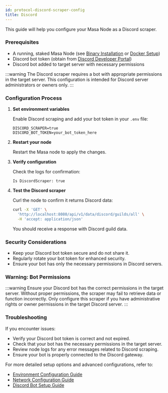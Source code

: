 ```yaml
---
id: protocol-discord-scraper-config
title: Discord
---
```


This guide will help you configure your Masa Node as a Discord scraper.

### Prerequisites

- A running, staked Masa Node (see [Binary Installation](./protocol-binary-installation.md) or [Docker Setup](./protocol-docker-setup.md))
- Discord bot token (obtain from [Discord Developer Portal](https://discord.com/developers/applications))
- Discord bot added to target server with necessary permissions

:::warning
The Discord scraper requires a bot with appropriate permissions in the target server. This configuration is intended for Discord server administrators or owners only.
:::

### Configuration Process

1. **Set environment variables**

   Enable Discord scraping and add your bot token in your `.env` file:

   ```plaintext
   DISCORD_SCRAPER=true
   DISCORD_BOT_TOKEN=your_bot_token_here
   ```

2. **Restart your node**

   Restart the Masa node to apply the changes.

3. **Verify configuration**

   Check the logs for confirmation:

   ```
   Is DiscordScraper: true
   ```

4. **Test the Discord scraper**

   Curl the node to confirm it returns Discord data:

   ```bash
   curl -X 'GET' \
     'http://localhost:8080/api/v1/data/discord/guilds/all' \
     -H 'accept: application/json'
   ```

   You should receive a response with Discord guild data.

### Security Considerations

- Keep your Discord bot token secure and do not share it.
- Regularly rotate your bot token for enhanced security.
- Ensure your bot has only the necessary permissions in Discord servers.

### Warning: Bot Permissions

:::warning
Ensure your Discord bot has the correct permissions in the target server. Without proper permissions, the scraper may fail to retrieve data or function incorrectly. Only configure this scraper if you have administrative rights or owner permissions in the target Discord server.
:::

### Troubleshooting

If you encounter issues:
- Verify your Discord bot token is correct and not expired.
- Check that your bot has the necessary permissions in the target server.
- Review node logs for any error messages related to Discord scraping.
- Ensure your bot is properly connected to the Discord gateway.

For more detailed setup options and advanced configurations, refer to:
- [Environment Configuration Guide](./environment-configuration.md)
- [Network Configuration Guide](./network-configuration.md)
- [Discord Bot Setup Guide](./discord-bot-setup.md)